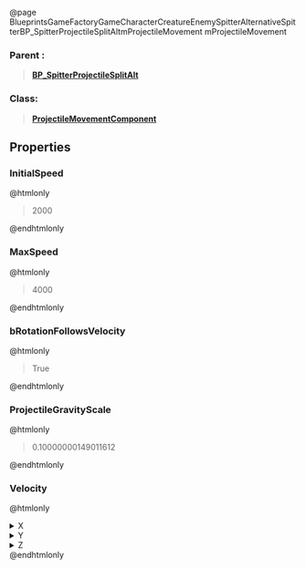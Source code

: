 @page BlueprintsGameFactoryGameCharacterCreatureEnemySpitterAlternativeSpitterBP_SpitterProjectileSplitAltmProjectileMovement mProjectileMovement
### Parent :
<b><a href="_blueprints_game_factory_game_character_creature_enemy_spitter_alternative_spitter_b_p__spitter_projectile_split_alt.html"><blockquote>BP_SpitterProjectileSplitAlt</blockquote></a></b>
### Class:
<b><a href="_class_script_projectile_movement_component.html"><blockquote>ProjectileMovementComponent</blockquote></a></b>
## Properties
### InitialSpeed
@htmlonly
<blockquote>2000</blockquote>
@endhtmlonly

### MaxSpeed
@htmlonly
<blockquote>4000</blockquote>
@endhtmlonly

### bRotationFollowsVelocity
@htmlonly
<blockquote>True</blockquote>
@endhtmlonly

### ProjectileGravityScale
@htmlonly
<blockquote>0.10000000149011612</blockquote>
@endhtmlonly

### Velocity
@htmlonly
<details>
 <summary>X</summary>
<blockquote>0</blockquote>
</details>
<details>
 <summary>Y</summary>
<blockquote>0</blockquote>
</details>
<details>
 <summary>Z</summary>
<blockquote>1</blockquote>
</details>
@endhtmlonly

